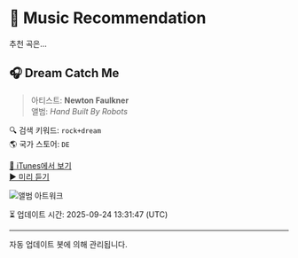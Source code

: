 
# 🎵 Music Recommendation

추천 곡은...

## 🎧 Dream Catch Me  
> 아티스트: **Newton Faulkner**  
> 앨범: _Hand Built By Robots_  

🔍 검색 키워드: `rock+dream`  
🌎 국가 스토어: `DE`

[🔗 iTunes에서 보기](https://music.apple.com/de/album/dream-catch-me/270026066?i=270026084&uo=4)  
[▶️ 미리 듣기](https://audio-ssl.itunes.apple.com/itunes-assets/AudioPreview115/v4/d9/4e/69/d94e69fb-5650-84de-1b01-1a09f841e5b9/mzaf_9309501078632391813.plus.aac.p.m4a)

![앨범 아트워크](https://is1-ssl.mzstatic.com/image/thumb/Music/39/bf/86/mzi.wsicqojl.jpg/100x100bb.jpg)

⏳ 업데이트 시간: 2025-09-24 13:31:47 (UTC)

---
자동 업데이트 봇에 의해 관리됩니다.
